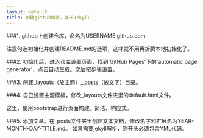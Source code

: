 ```yaml
---
layout: default
title: 创建github博客，基于Jekyll
---
```


###1. github上创建仓库，命名为USERNAME.github.com

注意勾选初始化并创建README.md的选项，这样就不用再折腾本地初始化了。

###2. 初始化后，进入仓库设置页面，找到'GitHub Pages'下的'automatic page generator'，点击自动生成。之后按步骤设置。

###3. 创建_layouts（放主题）,_posts（放文字）目录。

###4. 自己设置主题模板，修改_layouts文件夹里的default.html文件。

这里，使用bootstrap进行页面构建。简洁、响应式。

###5. 添加文章。在_posts文件夹里创建文本文档，修改名字和扩展名为YEAR-MONTH-DAY-TITLE.md。
如果需要jekyll解析，则开头必须包含YML代码。


